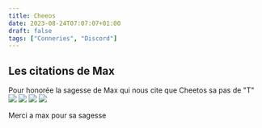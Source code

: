 ```yaml
---
title: Cheeos
date: 2023-08-24T07:07:07+01:00
draft: false
tags: ["Conneries", "Discord"]
---
```

## Les citations de Max

Pour honorée la sagesse de Max qui nous cite que Cheetos sa pas de "T"
![](/img/Cheeoo.webp)
![](/img/Cheeos01.webp)
![](/img/Cheeos02.webp)
![](/img/Cheeos03.webp)



Merci a max pour sa sagesse